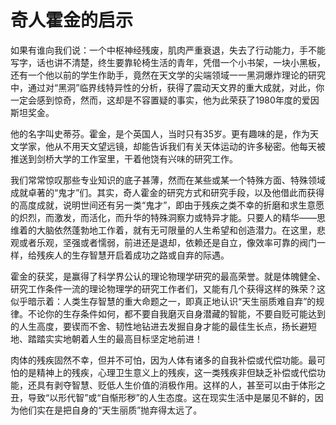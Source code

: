 # 奇人霍金的启示


如果有谁向我们说：一个中枢神经残废，肌肉严重衰退，失去了行动能力，手不能写字，话也讲不清楚，终生要靠轮椅生活的青年，凭借一个小书架，一块小黑板，还有一个他以前的学生作助手，竟然在天文学的尖端领域一一黑洞爆炸理论的研究中，通过对“黑洞”临界线特异性的分析，获得了震动天文界的重大成就，对此，你一定会感到惊奇，然而，这却是不容置疑的事实，他为此荣获了1980年度的爱因斯坦奖金。 

他的名字叫史蒂芬。霍金，是个英国人，当时只有35岁。更有趣味的是，作为天文学家，他从不用天文望远镜，却能告诉我们有关天体运动的许多秘密。他每天被推送到剑桥大学的工作室里，干着他饶有兴味的研究工作。 

我们常常惊叹那些专业知识的底子甚薄，然而在某些或某一个特殊方面、特殊领域成就卓著的“鬼才”们。其实，奇人霍金的研究方式和研究手段，以及他借此而获得的高度成就，说明世间还有另一类“鬼才”，即由于残疾之类不幸的折磨和求生意愿的炽烈，而激发，而活化，而升华的特殊洞察力或特异才能。只要人的精华——思维着的大脑依然蓬勃地工作着，就有无可限量的人生希望和创造潜力。在这里，悲观或者乐观，坚强或者懦弱，前进还是退却，依赖还是自立，像效率可靠的阀门一样，给残疾人的生存智慧开启着成功之路或自弃的际遇。  

霍金的获奖，是赢得了科学界公认的理论物理学研究的最高荣誉。就是体魄健全、研究工作条件一流的理论物理学的研究工作者们，又能有几个获得这样的殊荣？这似乎暗示着：人类生存智慧的重大命题之一，即真正地认识“天生丽质难自弃”的规律。不论你的生存条件如何，都不要自我磨灭自身潜藏的智能，不要自贬可能达到的人生高度，要锲而不舍、韧性地钻进去发掘自身才能的最佳生长点，扬长避短地、踏踏实实地朝着人生的最高目标坚定地前进！  

肉体的残疾固然不幸，但并不可怕，因为人体有诸多的自我补偿或代偿功能。最可怕的是精神上的残疾，心理卫生意义上的残疾，这一类残疾非但缺乏补偿或代偿功能，还具有剥夺智慧、贬低人生价值的消极作用。这样的人，甚至可以由于体形之丑，导致“以形代智”或“自惭形秽”的人生态度。这在现实生活中是屡见不鲜的，因为他们实在是把自身的“天生丽质”抛弃得太远了。
  